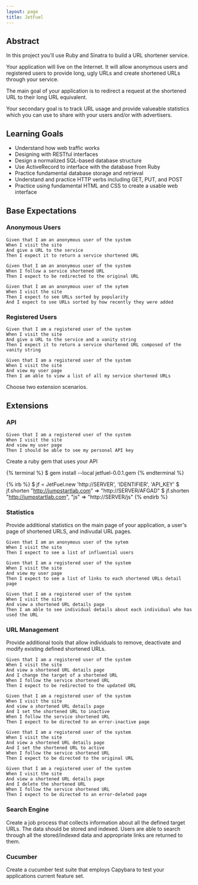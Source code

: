 ```yaml
---
layout: page
title: JetFuel
---
```


## Abstract

In this project you'll use Ruby and Sinatra to build a URL shortener service.

Your application will live on the Internet. It will allow anonymous users and registered users to provide long, ugly URLs and create shortened URLs through your service.

The main goal of your application is to redirect a request at the shortened URL to their long URL equivalent.

Your secondary goal is to track URL usage and provide valueable statistics which you can use to share with your users and/or with advertisers.

## Learning Goals

* Understand how web traffic works
* Designing with RESTful interfaces
* Design a normalized SQL-based database structure
* Use ActiveRecord to interface with the database from Ruby
* Practice fundamental database storage and retrieval
* Understand and practice HTTP verbs including GET, PUT, and POST
* Practice using fundamental HTML and CSS to create a usable web interface

## Base Expectations

### Anonymous Users

```gherkin
Given that I am an anonymous user of the system
When I visit the site
And give a URL to the service
Then I expect it to return a service shortened URL

Given that I am an anonymous user of the system
When I follow a service shortened URL
Then I expect to be redirected to the original URL

Given that I am an anonymous user of the sytem
When I visit the site
Then I expect to see URLs sorted by popularity
And I expect to see URLs sorted by how recently they were added
```

### Registered Users

```gherkin
Given that I am a registered user of the system
When I visit the site
And give a URL to the service and a vanity string
Then I expect it to return a service shortened URL composed of the vanity string

Given that I am a registered user of the system
When I visit the site
And view my user page
Then I am able to view a list of all my service shortened URLs
```

Choose two extension scenarios.

## Extensions

### API

```gherkin
Given that I am a registered user of the system
When I visit the site
And view my user page
Then I should be able to see my personal API key
```

Create a ruby gem that uses your API

{% terminal %}
$ gem install --local jetfuel-0.0.1.gem
{% endterminal %}

{% irb %}
$ jf = JetFuel.new 'http://SERVER', 'IDENTIFIER', 'API_KEY'
$ jf.shorten "http://jumpstartlab.com"
=> "http://SERVER/AFGAD"
$ jf.shorten "http://jumpstartlab.com", "js"
=> "http://SERVER/js"
{% endirb %}

### Statistics

Provide additional statistics on the main page of your application, a user's page of shortened URLS, and indivudal URL pages.

```gherkin
Given that I am an anonymous user of the sytem
When I visit the site
Then I expect to see a list of influential users

Given that I am a registered user of the system
When I visit the site
And view my user page
Then I expect to see a list of links to each shortened URLs detail page

Given that I am a registered user of the system
When I visit the site
And view a shortened URL details page
Then I am able to see individual details about each individual who has used the URL
```

### URL Management

Provide additional tools that allow individuals to remove, deactivate and modify existing defined shortened URLs.

```gherkin
Given that I am a registered user of the system
When I visit the site
And view a shortened URL details page
And I change the target of a shortened URL
When I follow the service shortened URL
Then I expect to be redirected to the updated URL

Given that I am a registered user of the system
When I visit the site
And view a shortened URL details page
And I set the shortened URL to inactive
When I follow the service shortened URL
Then I expect to be directed to an error-inactive page

Given that I am a registered user of the system
When I visit the site
And view a shortened URL details page
And I set the shortened URL to active
When I follow the service shortened URL
Then I expect to be directed to the original URL

Given that I am a registered user of the system
When I visit the site
And view a shortened URL details page
And I delete the shortened URL
When I follow the service shortened URL
Then I expect to be directed to an error-deleted page
```

### Search Engine

Create a job process that collects information about all the
defined target URLs. The data should be stored and indexed.
Users are able to search through all the stored/indexed data
and appropriate links are returned to them.

### Cucumber

Create a cucumber test suite that employs Capybara to
test your applications current feature set.

